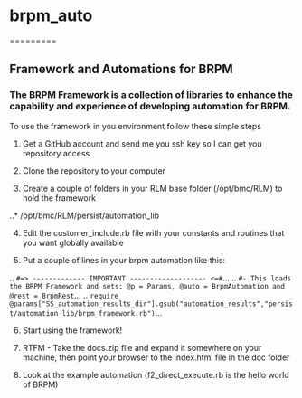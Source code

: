 # brpm_auto
=========

## Framework and Automations for BRPM

### The BRPM Framework is a collection of libraries to enhance the capability and experience of developing automation for BRPM.

To use the framework in you environment follow these simple steps

1. Get a GitHub account and send me you ssh key so I can get you repository access

2. Clone the repository to your computer

3. Create a couple of folders in your RLM base folder (/opt/bmc/RLM) to hold the framework

..* /opt/bmc/RLM/persist/automation_lib

4. Edit the customer_include.rb file with your constants and routines that you want globally available

5. Put a couple of lines in your brpm automation like this:

.. `#=> ------------- IMPORTANT ------------------- <=#`...
.. `#- This loads the BRPM Framework and sets: @p = Params, @auto = BrpmAutomation and @rest = BrpmRest`...
.. `require @params["SS_automation_results_dir"].gsub("automation_results","persist/automation_lib/brpm_framework.rb")`...

6. Start using the framework!

7. RTFM - Take the docs.zip file and expand it somewhere on your machine, then point your browser to the index.html file in the doc folder

8. Look at the example automation (f2_direct_execute.rb is the hello world of BRPM)

